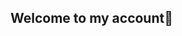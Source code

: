 ## Welcome to my account👋

<!--
**subratasubro/subratasubro** is a ✨ _special_ ✨ repository because its `README.md` (this file) appears on your GitHub profile.

Here are some ideas to get you started:

- 🔭 I’m currently working on flutter project
- 🌱 I’m currently learning DSA with python
- 👯 I’m looking to collaborate on flutter project
- 🤔 I’m looking for help with flutter project
- 💬 Ask me about flutter, python , DSA
- 📫 How to reach me: What's app 6294505807
- 😄 Pronouns: He/His
- ⚡ Fun fact: Multitasker, Flexible
-->
